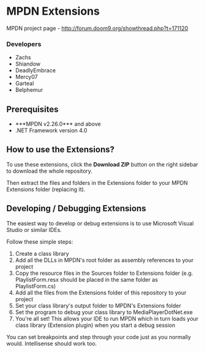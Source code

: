 MPDN Extensions
===============

MPDN project page - http://forum.doom9.org/showthread.php?t=171120

<H3>Developers</H3>
<ul>
<li>Zachs</li>
<li>Shiandow</li>
<li>DeadlyEmbrace</li>
<li>Mercy07</li>
<li>Garteal</li>
<li>Belphemur</li>
</ul>


Prerequisites
-------------
<ul>
<li>***MPDN v2.26.0*** and above</li>
<li>.NET Framework version 4.0</li>
</ul>

How to use the Extensions?
--------------------------

To use these extensions, click the **Download ZIP** button on the right sidebar to download the whole repository.

Then extract the files and folders in the Extensions folder to your MPDN Extensions folder (replacing it).


Developing / Debugging Extensions
---------------------------------

The easiest way to develop or debug extensions is to use Microsoft Visual Studio or similar IDEs.

Follow these simple steps:
<ol>
<li>Create a class library</li>
<li>Add all the DLLs in MPDN's root folder as assembly references to your project</li>
<li>Copy the resource files in the Sources folder to Extensions folder (e.g. PlaylistForm.resx should be placed in the same folder as PlaylistForm.cs)</li>
<li>Add all the files from the Extensions folder of this repository to your project</li>
<li>Set your class library's output folder to MPDN's Extensions folder</li>
<li>Set the program to debug your class library to MediaPlayerDotNet.exe</li>
<li>You're all set! This allows your IDE to run MPDN which in turn loads your class library (Extension plugin) when you start a debug session</li>
</ol>

You can set breakpoints and step through your code just as you normally would. Intellisense should work too.
